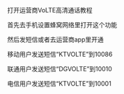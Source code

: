 打开运营商VoLTE高清通话教程

首先去手机设置蜂窝网络里打开这个功能

然后发短信或者去运营商app里开通

移动用户发送短信“KTVOLTE”到10086

联通用户发送短信“DGVOLTE”到10010

电信用户发送短信“KTVOLTE”到10001

